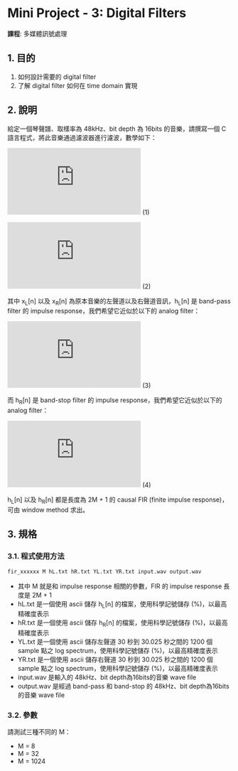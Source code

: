 # Mini Project - 3: Digital Filters

**課程**: 多媒體訊號處理  

## 1. 目的

1. 如何設計需要的 digital filter
2. 了解 digital filter 如何在 time domain 實現

## 2. 說明

給定一個琴聲譜、取樣率為 48kHz、bit depth 為 16bits 的音樂，請撰寫一個 C 語言程式，將此音樂通過濾波器進行濾波，數學如下：

![equation1](https://latex.codecogs.com/svg.latex?y_L%5Bn%5D%20%3D%20x_L%5Bn%5D%20*%20h_L%5Bn%5D) (1)

![equation2](https://latex.codecogs.com/svg.latex?y_R%5Bn%5D%20%3D%20x_R%5Bn%5D%20*%20h_R%5Bn%5D) (2)

其中 x<sub>L</sub>[n] 以及 x<sub>R</sub>[n] 為原本音樂的左聲道以及右聲道音訊，h<sub>L</sub>[n] 是 band-pass filter 的 impulse response，我們希望它近似於以下的 analog filter：

![equation3](https://latex.codecogs.com/svg.latex?H_L%28j%5COmega%29%20%3D%20%5Cbegin%7Bcases%7D%202%2C%20%26%20%5Ctext%7Bif%20%7D2%5Cpi%20%5Ctimes%201000%20%3C%20%7C%5COmega%7C%20%3C%202%5Cpi%20%5Ctimes%204000%5C%5C%200%2C%20%26%20%5Ctext%7Botherwise%7D%20%5Cend%7Bcases%7D) (3)

而 h<sub>R</sub>[n] 是 band-stop filter 的 impulse response，我們希望它近似於以下的 analog filter：

![equation4](https://latex.codecogs.com/svg.latex?H_R%28j%5COmega%29%20%3D%20%5Cbegin%7Bcases%7D%200%2C%20%26%20%5Ctext%7Bif%20%7D2%5Cpi%20%5Ctimes%201000%20%3C%20%7C%5COmega%7C%20%3C%202%5Cpi%20%5Ctimes%204000%5C%5C%201%2C%20%26%20%5Ctext%7Botherwise%7D%20%5Cend%7Bcases%7D) (4)

h<sub>L</sub>[n] 以及 h<sub>R</sub>[n] 都是長度為 2M + 1 的 causal FIR (finite impulse response)，可由 window method 求出。

## 3. 規格

### 3.1. 程式使用方法
```bash
fir_xxxxxx M hL.txt hR.txt YL.txt YR.txt input.wav output.wav
```

- 其中 M 就是和 impulse response 相關的參數，FIR 的 impulse response 長度是 2M + 1
- hL.txt 是一個使用 ascii 儲存 h<sub>L</sub>[n] 的檔案，使用科學記號儲存 (%)，以最高精確度表示
- hR.txt 是一個使用 ascii 儲存 h<sub>R</sub>[n] 的檔案，使用科學記號儲存 (%)，以最高精確度表示
- YL.txt 是一個使用 ascii 儲存左聲道 30 秒到 30.025 秒之間的 1200 個 sample 點之 log spectrum，使用科學記號儲存 (%)，以最高精確度表示
- YR.txt 是一個使用 ascii 儲存右聲道 30 秒到 30.025 秒之間的 1200 個 sample 點之 log spectrum，使用科學記號儲存 (%)，以最高精確度表示
- input.wav 是輸入的 48kHz、bit depth為16bits的音樂 wave file
- output.wav 是經過 band-pass 和 band-stop 的 48kHz、bit depth為16bits的音樂 wave file

### 3.2. 參數
請測試三種不同的 M：

- M = 8
- M = 32
- M = 1024